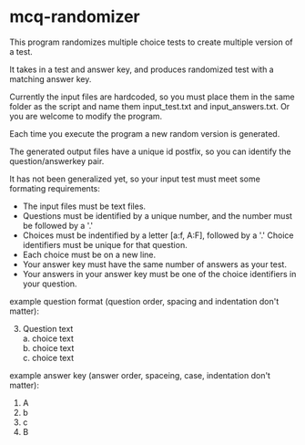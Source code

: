 # mcq-randomizer

This program randomizes multiple choice tests to create multiple version of
a test.

It takes in a test and answer key, and produces randomized test with a matching answer key.

Currently the input files are hardcoded, so you must place them in the same
folder as the script and name them input_test.txt and input_answers.txt. Or
you are welcome to modify the program.

Each time you execute the program a new random version is generated.

The generated output files have a unique id postfix, so you can identify
the question/answerkey pair.

It has not been generalized yet, so your input test must meet some formating
requirements:
- The input files must be text files.
- Questions must be identified by a unique number, and the number must be followed by a '.'
- Choices must be indentified by a letter [a:f, A:F], followed by a '.' Choice identifiers
  must be unique for that question.
- Each choice must be on a new line.
- Your answer key must have the same number of answers as your test.
- Your answers in your answer key must be one of the choice identifiers in your
  question.

example question format (question order, spacing and indentation don't matter):

3.  Question text  
a.  choice text  
b.  choice text  
c.  choice text  

example answer key (answer order, spaceing, case, indentation don't matter):

1. A
2. b
3. c
4. B


